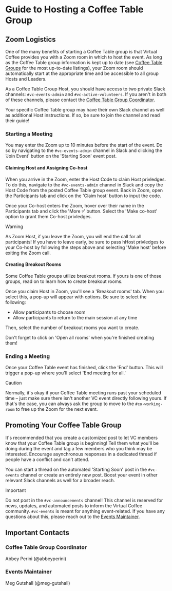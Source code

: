 # Guide to Hosting a Coffee Table Group

## Zoom Logistics

One of the many benefits of starting a Coffee Table group is that Virtual Coffee provides you with a Zoom room in which to host the event. As long as the Coffee Table group information is kept up to date (see [Coffee Table Groups](https://github.com/Virtual-Coffee/VC-Contributors/blob/6d722dceba508ecf8f583dedb3df3b1fb9fbde42/coffee-table-groups/coffee-table-groups.md) for the most up-to-date listings), your Zoom room should automatically start at the appropriate time and be accessible to all group Hosts and Leaders.

As a Coffee Table Group Host, you should have access to two private Slack channels: `#vc-events-admin` and `#vc-active-volunteers`. If you aren't in both of these channels, please contact the [Coffee Table Group Coordinator](#coffee-table-group-coordinator).

Your specific Coffee Table group may have their own Slack channel as well as additional Host instructions. If so, be sure to join the channel and read their guide!

### Starting a Meeting

You may enter the Zoom up to 10 minutes before the start of the event. Do so by navigating to the `#vc-events-admin` channel in Slack and clicking the 'Join Event' button on the 'Starting Soon' event post.

#### Claiming Host and Assigning Co-host

When you arrive in the Zoom, enter the Host Code to claim Host privledges. To do this, navigate to the `#vc-events-admin` channel in Slack and copy the Host Code from the posted Coffee Table group event. Back in Zoom, open the Participants tab and click on the 'Claim host' button to input the code.

Once your Co-host enters the Zoom, hover over their name in the Participants tab and click the 'More ▿' button. Select the 'Make co-host' option to grant them Co-host privledges.

> [!WARNING]
> As Zoom Host, if you leave the Zoom, you will end the call for all participants! If you have to leave early, be sure to pass hHost privledges to your Co-host by following the steps above and selecting 'Make host' before exiting the Zoom call.

#### Creating Breakout Rooms

Some Coffee Table groups utilize breakout rooms. If yours is one of those groups, read on to learn how to create breakout rooms.

Once you claim Host in Zoom, you'll see a 'Breakout rooms' tab. When you select this, a pop-up will appear with options. Be sure to select the following:

- Allow participants to choose room
- Allow participants to return to the main session at any time

Then, select the number of breakout rooms you want to create.

Don't forget to click on 'Open all rooms' when you're finished creating them!

### Ending a Meeting

Once your Coffee Table event has finished, click the 'End' button. This will trigger a pop-up where you'll select 'End meeting for all.'

> [!CAUTION]
> Normally, it's okay if your Coffee Table meeting runs past your scheduled time – just make sure there isn't another VC event directly following yours. If that's the case, you can always ask the group to move to the `#co-working-room` to free up the Zoom for the next event.

## Promoting Your Coffee Table Group

It's recommended that you create a customized post to let VC members know that your Coffee Table group is beginning! Tell them what you'll be doing during the event and tag a few members who you think may be interested. Encourage asynchronous responses in a dedicated thread if people have a conflict and can't attend.

You can start a thread on the automated 'Starting Soon' post in the `#vc-events` channel or create an entirely new post. Boost your event in other relevant Slack channels as well for a broader reach.

> [!IMPORTANT]
> Do not post in the `#vc-announcements` channel! This channel is reserved for news, updates, and automated posts to inform the Virtual Coffee community. `#vc-events` is meant for anything event-related. If you have any questions about this, please reach out to the [Events Maintainer](#events-maintainer).

## Important Contacts

### Coffee Table Group Coordinator

Abbey Perini (@abbeyperini)

### Events Maintainer

Meg Gutshall (@meg-gutshall)
